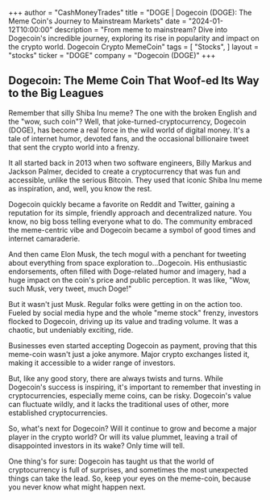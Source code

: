 +++
author = "CashMoneyTrades"
title = "DOGE |  Dogecoin (DOGE): The Meme Coin's Journey to Mainstream Markets"
date = "2024-01-12T10:00:00"
description = "From meme to mainstream? Dive into Dogecoin's incredible journey, exploring its rise in popularity and impact on the crypto world. Dogecoin Crypto MemeCoin"
tags = [
"Stocks",
]
layout = "stocks"
ticker = "DOGE"
company = "Dogecoin (DOGE)"
+++
        


## Dogecoin: The Meme Coin That Woof-ed Its Way to the Big Leagues

Remember that silly Shiba Inu meme? The one with the broken English and the "wow, such coin"? Well, that joke-turned-cryptocurrency, Dogecoin (DOGE), has become a real force in the wild world of digital money. It's a tale of internet humor, devoted fans, and the occasional billionaire tweet that sent the crypto world into a frenzy.

It all started back in 2013 when two software engineers, Billy Markus and Jackson Palmer, decided to create a cryptocurrency that was fun and accessible, unlike the serious Bitcoin.  They used that iconic Shiba Inu meme as inspiration, and, well, you know the rest. 

Dogecoin quickly became a favorite on Reddit and Twitter, gaining a reputation for its simple, friendly approach and decentralized nature. You know, no big boss telling everyone what to do. The community embraced the meme-centric vibe and Dogecoin became a symbol of good times and internet camaraderie.

And then came Elon Musk, the tech mogul with a penchant for tweeting about everything from space exploration to…Dogecoin. His enthusiastic endorsements, often filled with Doge-related humor and imagery, had a huge impact on the coin's price and public perception.  It was like, "Wow, such Musk, very tweet, much Doge!"

But it wasn't just Musk. Regular folks were getting in on the action too.  Fueled by social media hype and the whole "meme stock" frenzy, investors flocked to Dogecoin, driving up its value and trading volume.  It was a chaotic, but undeniably exciting, ride. 

Businesses even started accepting Dogecoin as payment, proving that this meme-coin wasn't just a joke anymore.  Major crypto exchanges listed it, making it accessible to a wider range of investors.

But, like any good story, there are always twists and turns. While Dogecoin's success is inspiring, it's important to remember that investing in cryptocurrencies, especially meme coins, can be risky.  Dogecoin's value can fluctuate wildly, and it lacks the traditional uses of other, more established cryptocurrencies. 

So, what's next for Dogecoin?  Will it continue to grow and become a major player in the crypto world?  Or will its value plummet, leaving a trail of disappointed investors in its wake?  Only time will tell.

One thing's for sure: Dogecoin has taught us that the world of cryptocurrency is full of surprises, and sometimes the most unexpected things can take the lead.  So, keep your eyes on the meme-coin, because you never know what might happen next. 

        